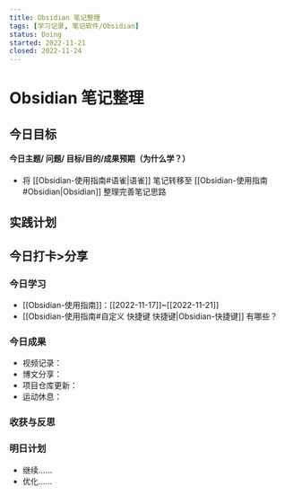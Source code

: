 ```yaml
---
title: Obsidian 笔记整理
tags: [学习记录, 笔记软件/Obsidian]
status: Doing
started: 2022-11-21
closed: 2022-11-24
---
```

# Obsidian 笔记整理
## 今日目标
#### 今日主题/ 问题/ 目标/目的/成果预期（为什么学？）
- 将 [[Obsidian-使用指南#语雀|语雀]] 笔记转移至 [[Obsidian-使用指南#Obsidian|Obsidian]] 整理完善笔记思路
## 实践计划
## 今日打卡>分享
### 今日学习
- [[Obsidian-使用指南]]：[[2022-11-17]]~[[2022-11-21]]
- [[Obsidian-使用指南#自定义 快捷键 快捷键|Obsidian-快捷键]] 有哪些？
### 今日成果
- 视频记录：
- 博文分享：
- 项目仓库更新：
- 运动休息：
### 收获与反思
### 明日计划
- 继续……
- 优化……
